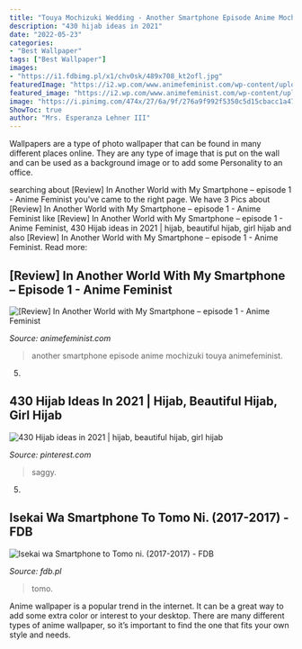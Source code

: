 ```yaml
---
title: "Touya Mochizuki Wedding - Another Smartphone Episode Anime Mochizuki Touya Animefeminist"
description: "430 hijab ideas in 2021"
date: "2022-05-23"
categories:
- "Best Wallpaper"
tags: ["Best Wallpaper"]
images:
- "https://i1.fdbimg.pl/x1/chv0sk/489x708_kt2ofl.jpg"
featuredImage: "https://i2.wp.com/www.animefeminist.com/wp-content/uploads/2017/07/Smartphone1-16.png?resize=672%2C378&amp;ssl=1"
featured_image: "https://i2.wp.com/www.animefeminist.com/wp-content/uploads/2017/07/Smartphone1-16.png?resize=672%2C378&amp;ssl=1"
image: "https://i.pinimg.com/474x/27/6a/9f/276a9f992f5350c5d15cbacc1a47f348.jpg"
ShowToc: true
author: "Mrs. Esperanza Lehner III"
---
```





Wallpapers are a type of photo wallpaper that can be found in many different places online. They are any type of image that is put on the wall and can be used as a background image or to add some Personality to an office.

	

		
searching about [Review] In Another World with My Smartphone – episode 1 - Anime Feminist you've came to the right page. We have 3 Pics about [Review] In Another World with My Smartphone – episode 1 - Anime Feminist like [Review] In Another World with My Smartphone – episode 1 - Anime Feminist, 430 Hijab ideas in 2021 | hijab, beautiful hijab, girl hijab and also [Review] In Another World with My Smartphone – episode 1 - Anime Feminist. Read more:
		
    
## [Review] In Another World With My Smartphone – Episode 1 - Anime Feminist

<img loading=lazy src="https://i2.wp.com/www.animefeminist.com/wp-content/uploads/2017/07/Smartphone1-16.png?resize=672%2C378&amp;ssl=1" onerror="this.onerror=null;this.src='https://tse2.mm.bing.net/th?id=OIP.1Oye_Of-PfGKNXU_dKdcDwHaEK&amp;pid=15.1';" alt="[Review] In Another World with My Smartphone – episode 1 - Anime Feminist">

_Source: animefeminist.com_

>another smartphone episode anime mochizuki touya animefeminist. 

	

5.

    
## 430 Hijab Ideas In 2021 | Hijab, Beautiful Hijab, Girl Hijab

<img loading=lazy src="https://i.pinimg.com/474x/27/6a/9f/276a9f992f5350c5d15cbacc1a47f348.jpg" onerror="this.onerror=null;this.src='https://tse3.mm.bing.net/th?id=OIP.KDqJrhNwAdtH1AznIsT5ngAAAA&amp;pid=15.1';" alt="430 Hijab ideas in 2021 | hijab, beautiful hijab, girl hijab">

_Source: pinterest.com_

>saggy. 

	

5.

    
## Isekai Wa Smartphone To Tomo Ni. (2017-2017) - FDB

<img loading=lazy src="https://i1.fdbimg.pl/x1/chv0sk/489x708_kt2ofl.jpg" onerror="this.onerror=null;this.src='https://tse2.mm.bing.net/th?id=OIP.pXDmnsACuGLUVPEARyDx4QHaKu&amp;pid=15.1';" alt="Isekai wa Smartphone to Tomo ni. (2017-2017) - FDB">

_Source: fdb.pl_

>tomo. 

	

Anime wallpaper is a popular trend in the internet. It can be a great way to add some extra color or interest to your desktop. There are many different types of anime wallpaper, so it’s important to find the one that fits your own style and needs.

